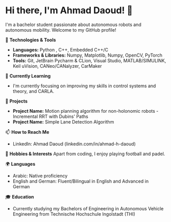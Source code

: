 # Hi there, I'm Ahmad Daoud! 👋

I'm a bachelor student passionate about autonomous robots and autonomous mobility. Welcome to my GitHub profile!

🔧 **Technologies & Tools**
- **Languages:** Python , C++, Embedded C++/C
- **Frameworks & Libraries:** Numpy, Matplotlib, Numpy, OpenCV, PyTorch
- **Tools:** Git, JetBrain Pycharm & CLion, Visual Studio, MATLAB/SIMULINK, Keil uVision, CANeo/CANalyzer, CarMaker

🌱 **Currently Learning**
- I'm currently focusing on improving my skills in control systems and theory, and CARLA.

🚀 **Projects**
- **Project Name:** Motion planning algorithm for non-holonomic robots - Incremental RRT with Dubins' Paths
- **Project Name:** Simple Lane Detection Algorithm

📫 **How to Reach Me**
- LinkedIn: Ahmad Daoud (linkedin.com/in/ahmad-h-daoud)

🎨 **Hobbies & Interests**
Apart from coding, I enjoy playing football and padel.

🌍 **Languages**
- Arabic: Native proficiency
- English and German: Fluent/Bilingual in English and Advanced in German

🎓 **Education**
- Currently studying my Bachelors of Engineering in Autonomous Vehicle Engineering from Technische Hochschule Ingolstadt (THI)
